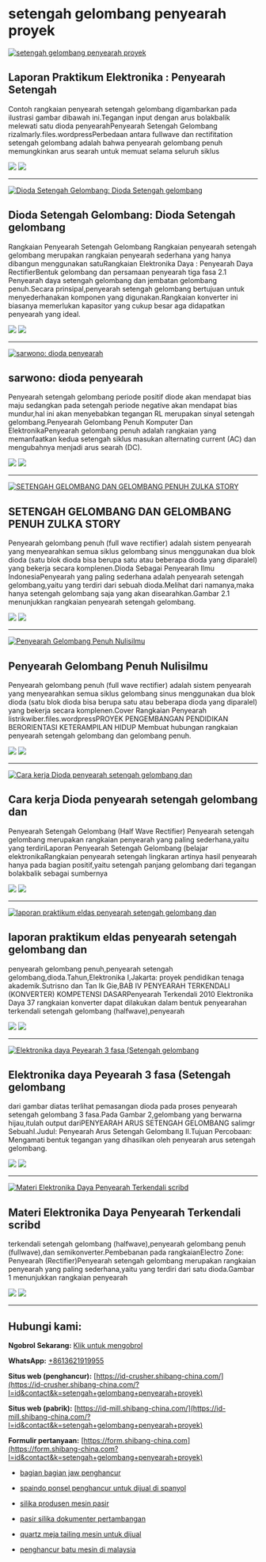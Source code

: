 # setengah gelombang penyearah proyek

<a href="https://swt.shibang-china.com/?l=id&img&k=setengah+gelombang+penyearah+proyek" target="_blank">![setengah gelombang penyearah proyek](http://static.shibang-china.com/all-800x300/1461.jpg)</a>

## Laporan Praktikum Elektronika : Penyearah Setengah
Contoh rangkaian penyearah setengah gelombang digambarkan pada ilustrasi gambar dibawah ini.Tegangan input dengan arus bolakbalik melewati satu dioda penyearahPenyearah Setengah Gelombang rizalmarly.files.wordpressPerbedaan antara fullwave dan rectifitation setengah gelombang adalah bahwa penyearah gelombang penuh memungkinkan arus searah untuk memuat selama seluruh siklus


<a href="https://whatsapp.shibangsoft.com/WhatsApp.php" target="_blank" title="WhatsApp">![](http://static.shibang-china.com/icon/whatsapp.png)</a> <a href="https://swt.shibang-china.com/?l=id&icon&k=setengah+gelombang+penyearah+proyek" target="_blank">![](http://static.shibang-china.com/icon/chat-id.png)</a>

---

<a href="https://swt.shibang-china.com/?l=id&img&k=setengah+gelombang+penyearah+proyek" target="_blank">![Dioda Setengah Gelombang: Dioda Setengah gelombang](http://static.shibang-china.com/all-800x300/1372.jpg)</a>

## Dioda Setengah Gelombang: Dioda Setengah gelombang
Rangkaian Penyearah Setengah Gelombang Rangkaian penyearah setengah gelombang merupakan rangkaian penyearah sederhana yang hanya dibangun menggunakan satuRangkaian Elektronika Daya : Penyearah Daya RectifierBentuk gelombang dan persamaan penyearah tiga fasa 2.1 Penyearah daya setengah gelombang dan jembatan gelombang penuh.Secara prinsipal,penyearah setengah gelombang bertujuan untuk menyederhanakan komponen yang digunakan.Rangkaian konverter ini biasanya memerlukan kapasitor yang cukup besar aga didapatkan penyearah yang ideal.


<a href="https://whatsapp.shibangsoft.com/WhatsApp.php" target="_blank" title="WhatsApp">![](http://static.shibang-china.com/icon/whatsapp.png)</a> <a href="https://swt.shibang-china.com/?l=id&icon&k=setengah+gelombang+penyearah+proyek" target="_blank">![](http://static.shibang-china.com/icon/chat-id.png)</a>

---

<a href="https://swt.shibang-china.com/?l=id&img&k=setengah+gelombang+penyearah+proyek" target="_blank">![sarwono: dioda penyearah](http://static.shibang-china.com/all-800x300/161.jpg)</a>

## sarwono: dioda penyearah
Penyearah setengah gelombang periode positif diode akan mendapat bias maju sedangkan pada setengah periode negative akan mendapat bias mundur,hal ini akan menyebabkan tegangan RL merupakan sinyal setengah gelombang.Penyearah Gelombang Penuh Komputer Dan ElektronikaPenyearah gelombang penuh adalah rangkaian yang memanfaatkan kedua setengah siklus masukan alternating current (AC) dan mengubahnya menjadi arus searah (DC).


<a href="https://whatsapp.shibangsoft.com/WhatsApp.php" target="_blank" title="WhatsApp">![](http://static.shibang-china.com/icon/whatsapp.png)</a> <a href="https://swt.shibang-china.com/?l=id&icon&k=setengah+gelombang+penyearah+proyek" target="_blank">![](http://static.shibang-china.com/icon/chat-id.png)</a>

---

<a href="https://swt.shibang-china.com/?l=id&img&k=setengah+gelombang+penyearah+proyek" target="_blank">![SETENGAH GELOMBANG DAN GELOMBANG PENUH ZULKA STORY](http://static.shibang-china.com/all-800x300/1489.jpg)</a>

## SETENGAH GELOMBANG DAN GELOMBANG PENUH ZULKA STORY
Penyearah gelombang penuh (full wave rectifier) adalah sistem penyearah yang menyearahkan semua siklus gelombang sinus menggunakan dua blok dioda (satu blok dioda bisa berupa satu atau beberapa dioda yang diparalel) yang bekerja secara komplenen.Dioda Sebagai Penyearah Ilmu IndonesiaPenyearah yang paling sederhana adalah penyearah setengah gelombang,yaitu yang terdiri dari sebuah dioda.Melihat dari namanya,maka hanya setengah gelombang saja yang akan disearahkan.Gambar 2.1 menunjukkan rangkaian penyearah setengah gelombang.


<a href="https://whatsapp.shibangsoft.com/WhatsApp.php" target="_blank" title="WhatsApp">![](http://static.shibang-china.com/icon/whatsapp.png)</a> <a href="https://swt.shibang-china.com/?l=id&icon&k=setengah+gelombang+penyearah+proyek" target="_blank">![](http://static.shibang-china.com/icon/chat-id.png)</a>

---

<a href="https://swt.shibang-china.com/?l=id&img&k=setengah+gelombang+penyearah+proyek" target="_blank">![Penyearah Gelombang Penuh Nulisilmu](http://static.shibang-china.com/all-800x300/660.jpg)</a>

## Penyearah Gelombang Penuh Nulisilmu
Penyearah gelombang penuh (full wave rectifier) adalah sistem penyearah yang menyearahkan semua siklus gelombang sinus menggunakan dua blok dioda (satu blok dioda bisa berupa satu atau beberapa dioda yang diparalel) yang bekerja secara komplenen.Cover Rangkaian Penyearah listrikwiber.files.wordpressPROYEK PENGEMBANGAN PENDIDIKAN BERORIENTASI KETERAMPILAN HIDUP Membuat hubungan rangkaian penyearah setengah gelombang dan gelombang penuh.


<a href="https://whatsapp.shibangsoft.com/WhatsApp.php" target="_blank" title="WhatsApp">![](http://static.shibang-china.com/icon/whatsapp.png)</a> <a href="https://swt.shibang-china.com/?l=id&icon&k=setengah+gelombang+penyearah+proyek" target="_blank">![](http://static.shibang-china.com/icon/chat-id.png)</a>

---

<a href="https://swt.shibang-china.com/?l=id&img&k=setengah+gelombang+penyearah+proyek" target="_blank">![Cara kerja Dioda penyearah setengah gelombang dan](http://static.shibang-china.com/all-800x300/1035.jpg)</a>

## Cara kerja Dioda penyearah setengah gelombang dan
Penyearah Setengah Gelombang (Half Wave Rectifier) Penyearah setengah gelombang merupakan rangkaian penyearah yang paling sederhana,yaitu yang terdiriLaporan Penyearah Setengah Gelombang (belajar elektronikaRangkaian penyearah setengah lingkaran artinya hasil penyearah hanya pada bagian positif,yaitu setengah panjang gelombang dari tegangan bolakbalik sebagai sumbernya


<a href="https://whatsapp.shibangsoft.com/WhatsApp.php" target="_blank" title="WhatsApp">![](http://static.shibang-china.com/icon/whatsapp.png)</a> <a href="https://swt.shibang-china.com/?l=id&icon&k=setengah+gelombang+penyearah+proyek" target="_blank">![](http://static.shibang-china.com/icon/chat-id.png)</a>

---

<a href="https://swt.shibang-china.com/?l=id&img&k=setengah+gelombang+penyearah+proyek" target="_blank">![laporan praktikum eldas penyearah setengah gelombang dan](http://static.shibang-china.com/all-800x300/1135.jpg)</a>

## laporan praktikum eldas penyearah setengah gelombang dan
penyearah gelombang penuh,penyearah setengah gelombang,dioda.Tahun,Elektronika I,Jakarta: proyek pendidikan tenaga akademik.Sutrisno dan Tan Ik Gie,BAB IV PENYEARAH TERKENDALI (KONVERTER) KOMPETENSI DASARPenyearah Terkendali 2010 Elektronika Daya 37 rangkaian konverter dapat dilakukan dalam bentuk penyearahan terkendali setengah gelombang (halfwave),penyearah


<a href="https://whatsapp.shibangsoft.com/WhatsApp.php" target="_blank" title="WhatsApp">![](http://static.shibang-china.com/icon/whatsapp.png)</a> <a href="https://swt.shibang-china.com/?l=id&icon&k=setengah+gelombang+penyearah+proyek" target="_blank">![](http://static.shibang-china.com/icon/chat-id.png)</a>

---

<a href="https://swt.shibang-china.com/?l=id&img&k=setengah+gelombang+penyearah+proyek" target="_blank">![Elektronika daya Peyearah 3 fasa (Setengah gelombang](http://static.shibang-china.com/all-800x300/217.jpg)</a>

## Elektronika daya Peyearah 3 fasa (Setengah gelombang
dari gambar diatas terlihat pemasangan dioda pada proses penyearah setengah gelombang 3 fasa.Pada Gambar 2,gelombang yang berwarna hijau,itulah output dariPENYEARAH ARUS SETENGAH GELOMBANG salimgr SebuahI.Judul: Penyearah Arus Setengah Gelombang II.Tujuan Percobaan: Mengamati bentuk tegangan yang dihasilkan oleh penyearah arus setengah gelombang.


<a href="https://whatsapp.shibangsoft.com/WhatsApp.php" target="_blank" title="WhatsApp">![](http://static.shibang-china.com/icon/whatsapp.png)</a> <a href="https://swt.shibang-china.com/?l=id&icon&k=setengah+gelombang+penyearah+proyek" target="_blank">![](http://static.shibang-china.com/icon/chat-id.png)</a>

---

<a href="https://swt.shibang-china.com/?l=id&img&k=setengah+gelombang+penyearah+proyek" target="_blank">![Materi Elektronika Daya Penyearah Terkendali scribd](http://static.shibang-china.com/all-800x300/836.jpg)</a>

## Materi Elektronika Daya Penyearah Terkendali scribd
terkendali setengah gelombang (halfwave),penyearah gelombang penuh (fullwave),dan semikonverter.Pembebanan pada rangkaianElectro Zone: Penyearah (Rectifier)Penyearah setengah gelombang merupakan rangkaian penyearah yang paling sederhana,yaitu yang terdiri dari satu dioda.Gambar 1 menunjukkan rangkaian penyearah


<a href="https://whatsapp.shibangsoft.com/WhatsApp.php" target="_blank" title="WhatsApp">![](http://static.shibang-china.com/icon/whatsapp.png)</a> <a href="https://swt.shibang-china.com/?l=id&icon&k=setengah+gelombang+penyearah+proyek" target="_blank">![](http://static.shibang-china.com/icon/chat-id.png)</a>

---
## Hubungi kami:

**Ngobrol Sekarang:** [Klik untuk mengobrol](https://swt.shibang-china.com?l=id&contact&k=setengah+gelombang+penyearah+proyek)

**WhatsApp:**  [+8613621919955](https://whatsapp.shibangsoft.com/WhatsApp.php)

**Situs web (penghancur):** [https://id-crusher.shibang-china.com/](https://id-crusher.shibang-china.com/?l=id&contact&k=setengah+gelombang+penyearah+proyek)

**Situs web (pabrik):** [https://id-mill.shibang-china.com/](https://id-mill.shibang-china.com/?l=id&contact&k=setengah+gelombang+penyearah+proyek)

**Formulir pertanyaan:** [https://form.shibang-china.com](https://form.shibang-china.com?l=id&contact&k=setengah+gelombang+penyearah+proyek)

* [bagian bagian jaw penghancur](../35/bagian%20bagian%20jaw%20penghancur.md)

* [spaindo ponsel penghancur untuk dijual di spanyol](../39/spaindo%20ponsel%20penghancur%20untuk%20dijual%20di%20spanyol.md)

* [silika produsen mesin pasir](../36/silika%20produsen%20mesin%20pasir.md)

* [pasir silika dokumenter pertambangan](../32/pasir%20silika%20dokumenter%20pertambangan.md)

* [quartz meja tailing mesin untuk dijual](../33/quartz%20meja%20tailing%20mesin%20untuk%20dijual.md)

* [penghancur batu mesin di malaysia](../39/penghancur%20batu%20mesin%20di%20malaysia.md)